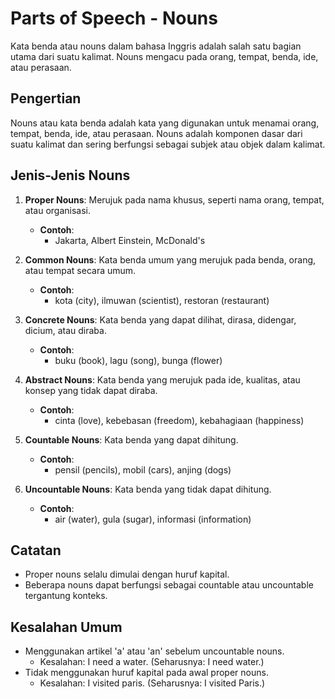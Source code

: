 # Parts of Speech - Nouns

Kata benda atau nouns dalam bahasa Inggris adalah salah satu bagian utama dari suatu kalimat. Nouns mengacu pada orang, tempat, benda, ide, atau perasaan.

## Pengertian

Nouns atau kata benda adalah kata yang digunakan untuk menamai orang, tempat, benda, ide, atau perasaan. Nouns adalah komponen dasar dari suatu kalimat dan sering berfungsi sebagai subjek atau objek dalam kalimat.

## Jenis-Jenis Nouns

1. **Proper Nouns**: Merujuk pada nama khusus, seperti nama orang, tempat, atau organisasi.
   - **Contoh**:
     - Jakarta, Albert Einstein, McDonald's

2. **Common Nouns**: Kata benda umum yang merujuk pada benda, orang, atau tempat secara umum.
   - **Contoh**:
     - kota (city), ilmuwan (scientist), restoran (restaurant)

3. **Concrete Nouns**: Kata benda yang dapat dilihat, dirasa, didengar, dicium, atau diraba.
   - **Contoh**:
     - buku (book), lagu (song), bunga (flower)

4. **Abstract Nouns**: Kata benda yang merujuk pada ide, kualitas, atau konsep yang tidak dapat diraba.
   - **Contoh**:
     - cinta (love), kebebasan (freedom), kebahagiaan (happiness)

5. **Countable Nouns**: Kata benda yang dapat dihitung.
   - **Contoh**:
     - pensil (pencils), mobil (cars), anjing (dogs)

6. **Uncountable Nouns**: Kata benda yang tidak dapat dihitung.
   - **Contoh**:
     - air (water), gula (sugar), informasi (information)

## Catatan

- Proper nouns selalu dimulai dengan huruf kapital.
- Beberapa nouns dapat berfungsi sebagai countable atau uncountable tergantung konteks.
  
## Kesalahan Umum

- Menggunakan artikel 'a' atau 'an' sebelum uncountable nouns.
  - Kesalahan: I need a water. (Seharusnya: I need water.)
- Tidak menggunakan huruf kapital pada awal proper nouns.
  - Kesalahan: I visited paris. (Seharusnya: I visited Paris.)

